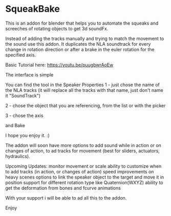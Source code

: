 # SqueakBake

This is an addon for blender that helps you to automate the squeaks and screeches of rotating objects to get 3d soundFx.

  Instead of adding the tracks manually and trying to match the movement to the sound use this addon. It duplicates the NLA soundtrack for every change in rotation direction or after a brake in the euler rotation for the specified axis.

Basic Tutorial here:
https://youtu.be/puugbwrAoEw

The interface is simple
          


You can find the tool in the Speaker Properties
1 - just chose the name of the NLA tracks (it will replace all the tracks with that name, just don't name it "SoundTrack")

2 - chose the object that you are referencing, from the list or with the picker

3 - chose the axis

and Bake



I hope you enjoy it. :)

The addon will soon have more options to add sound while in action or on changes of action, to ad tracks for movement (best for sliders, actuators, hydraulics).

Upcoming Updates:
monitor movement or scale
ability to customize when to add tracks (in action, or changes of action)
speed improvements on heavy scenes 
options to link the speaker object to the target and move it in position
support for different rotation type like Quaternion(WXYZ)
ability to get the deformation from bones and fcurve animations


With your support i will be able to ad all this to the addon.



Enjoy
